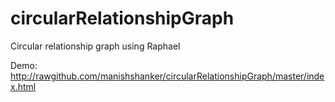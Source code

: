 circularRelationshipGraph
=========================

Circular relationship graph using Raphael

Demo: http://rawgithub.com/manishshanker/circularRelationshipGraph/master/index.html
